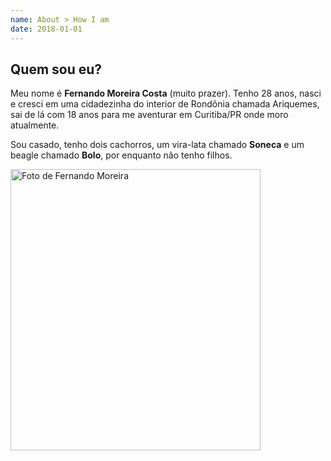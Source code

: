 ```yaml
---
name: About > How I am
date: 2018-01-01
---
```



<div class="aboutme__content">

## Quem sou eu?

Meu nome é **Fernando Moreira Costa** (muito prazer). Tenho 28 anos, nasci e cresci em uma cidadezinha do interior de Rondônia chamada Ariquemes, sai de lá com 18 anos para me aventurar em Curitiba/PR onde moro atualmente.

Sou casado, tenho dois cachorros, um vira-lata chamado **Soneca** e um beagle chamado **Bolo**, por enquanto não tenho filhos.

</div>

<div class="aboutme__thumb">
  <img src="/images/about/avatar.jpg" srcset="/images/about/avatar@2x.jpg 2x" alt="Foto de Fernando Moreira" width="400" height="450">
</div>
